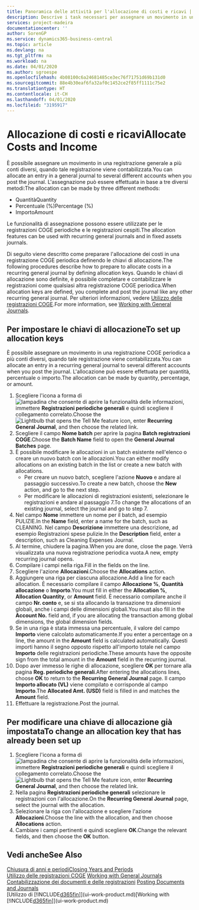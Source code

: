 ```yaml
---
title: Panoramica delle attività per l'allocazione di costi e ricavi | Documenti Microsoft
description: Descrive i task necessari per assegnare un movimento in una registrazione COGE a più conti diversi, quando tale registrazione viene contabilizzata.
services: project-madeira
documentationcenter: ''
author: SorenGP
ms.service: dynamics365-business-central
ms.topic: article
ms.devlang: na
ms.tgt_pltfrm: na
ms.workload: na
ms.date: 04/01/2020
ms.author: sgroespe
ms.openlocfilehash: 4b08100c6a24681485ce3ec76f71751d69b131d0
ms.sourcegitcommit: 88e4b30eaf6fa32af0c1452ce2f85ff1111c75e2
ms.translationtype: HT
ms.contentlocale: it-CH
ms.lasthandoff: 04/01/2020
ms.locfileid: "3195917"
---
```

# <a name="allocate-costs-and-income"></a><span data-ttu-id="c2e13-103">Allocazione di costi e ricavi</span><span class="sxs-lookup"><span data-stu-id="c2e13-103">Allocate Costs and Income</span></span>
<span data-ttu-id="c2e13-104">È possibile assegnare un movimento in una registrazione generale a più conti diversi, quando tale registrazione viene contabilizzata.</span><span class="sxs-lookup"><span data-stu-id="c2e13-104">You can allocate an entry in a general journal to several different accounts when you post the journal.</span></span> <span data-ttu-id="c2e13-105">L'assegnazione può essere effettuata in base a tre diversi metodi:</span><span class="sxs-lookup"><span data-stu-id="c2e13-105">The allocation can be made by three different methods:</span></span>

* <span data-ttu-id="c2e13-106">Quantità</span><span class="sxs-lookup"><span data-stu-id="c2e13-106">Quantity</span></span>
* <span data-ttu-id="c2e13-107">Percentuale (%)</span><span class="sxs-lookup"><span data-stu-id="c2e13-107">Percentage (%)</span></span>
* <span data-ttu-id="c2e13-108">Importo</span><span class="sxs-lookup"><span data-stu-id="c2e13-108">Amount</span></span>

<span data-ttu-id="c2e13-109">Le funzionalità di assegnazione possono essere utilizzate per le registrazioni COGE periodiche e le registrazioni cespiti.</span><span class="sxs-lookup"><span data-stu-id="c2e13-109">The allocation features can be used with recurring general journals and in fixed assets journals.</span></span>
<!--You can also distribute the cost or revenue of a line to an intercompany partner when you post a sales or purchase document. When you post the document, a line will be posted in your general journal, and a corresponding line will be created in the intercompany outbox.-->

<span data-ttu-id="c2e13-110">Di seguito viene descritto come preparare l'allocazione dei costi in una registrazione COGE periodica definendo le chiavi di allocazione.</span><span class="sxs-lookup"><span data-stu-id="c2e13-110">The following procedures describe how to prepare to allocate costs in a recurring general journal by defining allocation keys.</span></span> <span data-ttu-id="c2e13-111">Quando le chiavi di allocazione sono definite, è possibile completare e contabilizzare le registrazioni come qualsiasi altra registrazione COGE periodica.</span><span class="sxs-lookup"><span data-stu-id="c2e13-111">When allocation keys are defined, you complete and post the journal like any other recurring general journal.</span></span> <span data-ttu-id="c2e13-112">Per ulteriori informazioni, vedere [Utilizzo delle registrazioni COGE](ui-work-general-journals.md).</span><span class="sxs-lookup"><span data-stu-id="c2e13-112">For more information, see [Working with General Journals](ui-work-general-journals.md).</span></span>

## <a name="to-set-up-allocation-keys"></a><span data-ttu-id="c2e13-113">Per impostare le chiavi di allocazione</span><span class="sxs-lookup"><span data-stu-id="c2e13-113">To set up allocation keys</span></span>
<span data-ttu-id="c2e13-114">È possibile assegnare un movimento in una registrazione COGE periodica a più conti diversi, quando tale registrazione viene contabilizzata.</span><span class="sxs-lookup"><span data-stu-id="c2e13-114">You can allocate an entry in a recurring general journal to several different accounts when you post the journal.</span></span> <span data-ttu-id="c2e13-115">L'allocazione può essere effettuata per quantità, percentuale o importo.</span><span class="sxs-lookup"><span data-stu-id="c2e13-115">The allocation can be made by quantity, percentage, or amount.</span></span>
1. <span data-ttu-id="c2e13-116">Scegliere l'icona a forma di ![lampadina che consente di aprire la funzionalità delle informazioni](media/ui-search/search_small.png "Informazioni sull'operazione che si desidera eseguire"), immettere **Registrazioni periodiche generali** e quindi scegliere il collegamento correlato.</span><span class="sxs-lookup"><span data-stu-id="c2e13-116">Choose the ![Lightbulb that opens the Tell Me feature](media/ui-search/search_small.png "Tell me what you want to do") icon, enter **Recurring General Journal**, and then choose the related link.</span></span>
2. <span data-ttu-id="c2e13-117">Scegliere il campo **Nome batch** per aprire la pagina **Batch registrazioni COGE**.</span><span class="sxs-lookup"><span data-stu-id="c2e13-117">Choose the **Batch Name** field to open the **General Journal Batches** page.</span></span>
3. <span data-ttu-id="c2e13-118">È possibile modificare le allocazioni in un batch esistente nell'elenco o creare un nuovo batch con le allocazioni.</span><span class="sxs-lookup"><span data-stu-id="c2e13-118">You can either modify allocations on an existing batch in the list or create a new batch with allocations.</span></span>
   * <span data-ttu-id="c2e13-119">Per creare un nuovo batch, scegliere l'azione **Nuovo** e andare al passaggio successivo.</span><span class="sxs-lookup"><span data-stu-id="c2e13-119">To create a new batch, choose the **New** action, and go to the next step.</span></span>
   * <span data-ttu-id="c2e13-120">Per modificare le allocazioni di registrazioni esistenti, selezionare le registrazioni e andare al passaggio 7.</span><span class="sxs-lookup"><span data-stu-id="c2e13-120">To change the allocations of an existing journal, select the journal and go to step 7.</span></span>    
4. <span data-ttu-id="c2e13-121">Nel campo **Nome** immettere un nome per il batch, ad esempio PULIZIE.</span><span class="sxs-lookup"><span data-stu-id="c2e13-121">In the **Name** field, enter a name for the batch, such as CLEANING.</span></span> <span data-ttu-id="c2e13-122">Nel campo **Descrizione** immettere una descrizione, ad esempio Registrazioni spese pulizie.</span><span class="sxs-lookup"><span data-stu-id="c2e13-122">In the **Description** field, enter a description, such as Cleaning Expenses Journal.</span></span>
5. <span data-ttu-id="c2e13-123">Al termine, chiudere la pagina.</span><span class="sxs-lookup"><span data-stu-id="c2e13-123">When you are done, close the page.</span></span> <span data-ttu-id="c2e13-124">Verrà visualizzata una nuova registrazione periodica vuota.</span><span class="sxs-lookup"><span data-stu-id="c2e13-124">A new, empty recurring journal opens.</span></span>
6. <span data-ttu-id="c2e13-125">Compilare i campi nella riga.</span><span class="sxs-lookup"><span data-stu-id="c2e13-125">Fill in the fields on the line.</span></span>
7. <span data-ttu-id="c2e13-126">Scegliere l'azione **Allocazioni**.</span><span class="sxs-lookup"><span data-stu-id="c2e13-126">Choose the **Allocations** action.</span></span>
8. <span data-ttu-id="c2e13-127">Aggiungere una riga per ciascuna allocazione.</span><span class="sxs-lookup"><span data-stu-id="c2e13-127">Add a line for each allocation.</span></span> <span data-ttu-id="c2e13-128">È necessario compilare il campo **Allocazione %**, **Quantità allocazione** o **Importo**.</span><span class="sxs-lookup"><span data-stu-id="c2e13-128">You must fill in either the **Allocation %**, **Allocation Quantity**, or **Amount** field.</span></span> <span data-ttu-id="c2e13-129">È necessario compilare anche il campo **Nr. conto** e, se si sta allocando la transazione tra dimensioni globali, anche i campi delle dimensioni globali.</span><span class="sxs-lookup"><span data-stu-id="c2e13-129">You must also fill in the **Account No.** field and, if you are allocating the transaction among global dimensions, the global dimension fields.</span></span>
9. <span data-ttu-id="c2e13-130">Se in una riga è stata immessa una percentuale, il valore del campo **Importo** viene calcolato automaticamente.</span><span class="sxs-lookup"><span data-stu-id="c2e13-130">If you enter a percentage on a line, the amount in the **Amount** field is calculated automatically.</span></span> <span data-ttu-id="c2e13-131">Questi importi hanno il segno opposto rispetto all'importo totale nel campo **Importo** delle registrazioni periodiche.</span><span class="sxs-lookup"><span data-stu-id="c2e13-131">These amounts have the opposite sign from the total amount in the **Amount** field in the recurring journal.</span></span>
10. <span data-ttu-id="c2e13-132">Dopo aver immesso le righe di allocazione, scegliere **OK** per tornare alla pagina **Reg. periodiche generali**.</span><span class="sxs-lookup"><span data-stu-id="c2e13-132">After entering the allocations lines, choose **OK** to return to the **Recurring General Journal** page.</span></span> <span data-ttu-id="c2e13-133">Il campo **Importo allocato (VL)** viene compilato e corrisponde al campo **Importo**.</span><span class="sxs-lookup"><span data-stu-id="c2e13-133">The **Allocated Amt. (USD)** field is filled in and matches the **Amount** field.</span></span>
11. <span data-ttu-id="c2e13-134">Effettuare la registrazione.</span><span class="sxs-lookup"><span data-stu-id="c2e13-134">Post the journal.</span></span>

## <a name="to-change-an-allocation-key-that-has-already-been-set-up"></a><span data-ttu-id="c2e13-135">Per modificare una chiave di allocazione già impostata</span><span class="sxs-lookup"><span data-stu-id="c2e13-135">To change an allocation key that has already been set up</span></span>
1. <span data-ttu-id="c2e13-136">Scegliere l'icona a forma di ![lampadina che consente di aprire la funzionalità delle informazioni](media/ui-search/search_small.png "Informazioni sull'operazione che si desidera eseguire"), immettere **Registrazioni periodiche generali** e quindi scegliere il collegamento correlato.</span><span class="sxs-lookup"><span data-stu-id="c2e13-136">Choose the ![Lightbulb that opens the Tell Me feature](media/ui-search/search_small.png "Tell me what you want to do") icon, enter **Recurring General Journal**, and then choose the related link.</span></span>
2. <span data-ttu-id="c2e13-137">Nella pagina **Registrazioni periodiche generali** selezionare le registrazioni con l'allocazione.</span><span class="sxs-lookup"><span data-stu-id="c2e13-137">On the **Recurring General Journal** page, select the journal with the allocation.</span></span>
3. <span data-ttu-id="c2e13-138">Selezionare la riga con l'allocazione e scegliere l'azione **Allocazioni**.</span><span class="sxs-lookup"><span data-stu-id="c2e13-138">Choose the line with the allocation, and then choose **Allocations** action.</span></span>
4. <span data-ttu-id="c2e13-139">Cambiare i campi pertinenti e quindi scegliere **OK**.</span><span class="sxs-lookup"><span data-stu-id="c2e13-139">Change the relevant fields, and then choose the **OK** button.</span></span>

## <a name="see-also"></a><span data-ttu-id="c2e13-140">Vedi anche</span><span class="sxs-lookup"><span data-stu-id="c2e13-140">See Also</span></span>
[<span data-ttu-id="c2e13-141">Chiusura di anni e periodi</span><span class="sxs-lookup"><span data-stu-id="c2e13-141">Closing Years and Periods</span></span>](year-close-years-periods.md)  
<span data-ttu-id="c2e13-142">[Utilizzo delle registrazioni COGE](ui-work-general-journals.md)  </span><span class="sxs-lookup"><span data-stu-id="c2e13-142">[Working with General Journals](ui-work-general-journals.md)  </span></span>  
<span data-ttu-id="c2e13-143">[Contabilizzazione dei documenti e delle registrazioni](ui-post-documents-journals.md)  </span><span class="sxs-lookup"><span data-stu-id="c2e13-143">[Posting Documents and Journals](ui-post-documents-journals.md)  </span></span>  
<span data-ttu-id="c2e13-144">[Utilizzo di [!INCLUDE[d365fin](includes/d365fin_md.md)]](ui-work-product.md)</span><span class="sxs-lookup"><span data-stu-id="c2e13-144">[Working with [!INCLUDE[d365fin](includes/d365fin_md.md)]](ui-work-product.md)</span></span>
